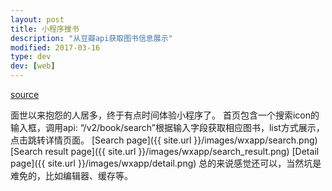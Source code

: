 ```yaml
---
layout: post
title: 小程序搜书
description: "从豆瓣api获取图书信息展示"
modified: 2017-03-16
type: dev
dev: [web]
---
```


[source](https://github.com/idyllchow/searchbook)

面世以来抱怨的人居多，终于有点时间体验小程序了。
首页包含一个搜索icon的输入框，调用api: “/v2/book/search”根据输入字段获取相应图书，list方式展示，点击跳转详情页面。
[Search page]({{ site.url }}/images/wxapp/search.png)
[Search result page]({{ site.url }}/images/wxapp/search_result.png)
[Detail page]({{ site.url }}/images/wxapp/detail.png)
总的来说感觉还可以，当然坑是难免的，比如编辑器、缓存等。
​   





